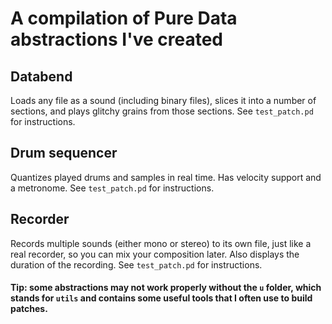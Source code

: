 # A compilation of Pure Data abstractions I've created

## Databend

Loads any file as a sound (including binary files), slices it into a number of sections, and plays glitchy grains from those sections. See `test_patch.pd` for instructions.

## Drum sequencer

Quantizes played drums and samples in real time. Has velocity support and a metronome. See `test_patch.pd` for instructions.

## Recorder

Records multiple sounds (either mono or stereo) to its own file, just like a real recorder, so you can mix your composition later. Also displays the duration of the recording. See `test_patch.pd` for instructions.

#### Tip: some abstractions may not work properly without the `u` folder, which stands for `utils` and contains some useful tools that I often use to build patches.